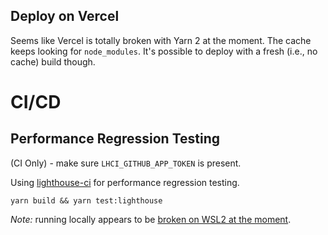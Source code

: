 ## Deploy on Vercel

Seems like Vercel is totally broken with Yarn 2 at the moment. The cache keeps looking for `node_modules`. It's possible to deploy with a fresh (i.e., no cache) build though.

# CI/CD

## Performance Regression Testing

(CI Only) - make sure `LHCI_GITHUB_APP_TOKEN` is present.

Using [lighthouse-ci](https://github.com/GoogleChrome/lighthouse-ci) for performance regression testing.

```
yarn build && yarn test:lighthouse
```

_Note:_ running locally appears to be [broken on WSL2 at the moment](https://github.com/GoogleChrome/chrome-launcher/issues/195).
